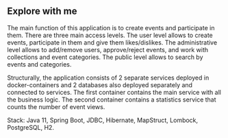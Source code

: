 ## Explore with me

The main function of this application is to create events and participate in them. There are three main access levels. The user level allows to create events, participate in them and give them likes/dislikes. The administrative level allows to add/remove users, approve/reject events, and work with collections and event categories. The public level allows to search by events and categories.

Structurally, the application consists of 2 separate services deployed in docker-containers and 2 databases also deployed separately and connected to services. The first container contains the main service with all the business logic. The second container contains a statistics service that counts the number of event views.

Stack: Java 11, Spring Boot, JDBC, Hibernate, MapStruct, Lombock, PostgreSQL, H2.



